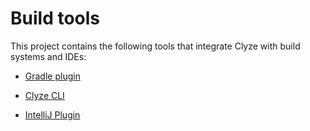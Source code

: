 # Build tools #

This project contains the following tools that integrate Clyze with
build systems and IDEs:

* [Gradle plugin](gradle-plugin/README.md)

* [Clyze CLI](cli/README.md)

* [IntelliJ Plugin](intellij-plugin/README.md)